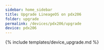 ```yaml
---
sidebar: home_sidebar
title: Upgrade LineageOS on pdx206
folder: upgrade
permalink: /devices/pdx206/upgrade
device: pdx206
---
```

{% include templates/device_upgrade.md %}
